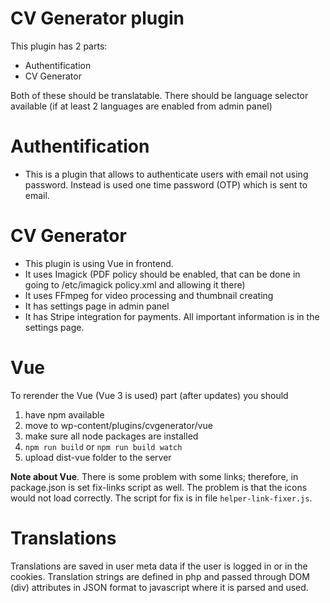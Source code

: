 # CV Generator plugin

This plugin has 2 parts:
* Authentification 
* CV Generator 

Both of these should be translatable.
There should be language selector available (if at least 2 languages are enabled from admin panel)

# Authentification
* This is a plugin that allows to authenticate users with email not using password. Instead is used one time password (OTP) which is sent to email.

# CV Generator
* This plugin is using Vue in frontend. 
* It uses Imagick (PDF policy should be enabled, that can be done in going to /etc/imagick policy.xml and allowing it there)
* It uses FFmpeg for video processing and thumbnail creating
* It has settings page in admin panel
* It has Stripe integration for payments. All important information is in the settings page.

# Vue
To rerender the Vue (Vue 3 is used) part (after updates)
you should  
1. have npm available
2. move to wp-content/plugins/cvgenerator/vue
3. make sure all node packages are installed
4. ``npm run build`` or ``npm run build watch``
5. upload dist-vue folder to the server

**Note about Vue**. There is some problem with some links; therefore, in package.json is set fix-links script as well. 
The problem is that the icons would not load correctly. The script for fix is in file ``helper-link-fixer.js``.

# Translations
Translations are saved in user meta data if the user is logged in or in the cookies.
Translation strings are defined in php and passed through DOM (div) attributes in JSON format to javascript where it is parsed and used.  